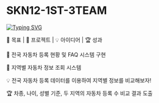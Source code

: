 # SKN12-1ST-3TEAM

[![Typing SVG](https://readme-typing-svg.demolab.com/?lines=SK네트웍스+family+AI+캠프!;12기+1차+프로젝트+3팀팀)](https://git.io/typing-svg)

🎯 목표 | 🚀 프로젝트 | 💡 아이디어 | 🏆 성과

🎯 전국 자동차 등록 현황 및 FAQ 시스템 구현

🚀 지역별 자동차 정보 조회 시스템

💡 전국 자동차 등록 데이터를 이용하여 지역별 정보를 비교해보자!

🏆 차종, 나이, 성별 기준, 두 지역의 자동차 등록 수 비교 결과 도출